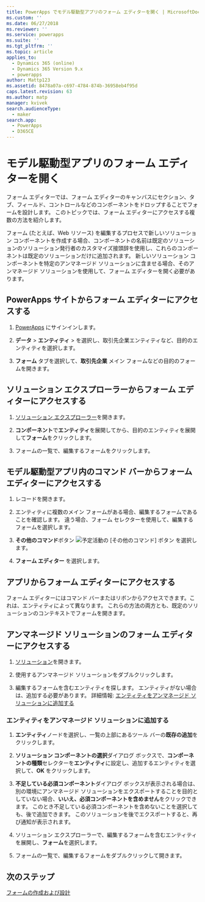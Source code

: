 ```yaml
---
title: PowerApps でモデル駆動型アプリのフォーム エディターを開く | MicrosoftDocs
ms.custom: ''
ms.date: 06/27/2018
ms.reviewer: ''
ms.service: powerapps
ms.suite: ''
ms.tgt_pltfrm: ''
ms.topic: article
applies_to:
  - Dynamics 365 (online)
  - Dynamics 365 Version 9.x
  - powerapps
author: Mattp123
ms.assetid: 8478a07a-c697-4784-874b-36958eb4f95d
caps.latest.revision: 63
ms.author: matp
manager: kvivek
search.audienceType:
  - maker
search.app:
  - PowerApps
  - D365CE
---
```


# <a name="open-the-model-driven-app-form-editor"></a>モデル駆動型アプリのフォーム エディターを開く 
フォーム エディターでは、フォーム エディターのキャンバスにセクション、タブ、フィールド、コントロールなどのコンポーネントをドロップすることでフォームを設計します。 このトピックでは、フォーム エディターにアクセスする複数の方法を紹介します。
 
フォーム (たとえば、Web リソース) を編集するプロセスで新しいソリューション コンポーネントを作成する場合、コンポーネントの名前は既定のソリューションのソリューション発行者のカスタマイズ接頭辞を使用し、これらのコンポーネントは既定のソリューションだけに追加されます。 新しいソリューション コンポーネントを特定のアンマネージド ソリューションに含ませる場合、そのアンマネージド ソリューションを使用して、フォーム エディターを開く必要があります。  

## <a name="access-the-form-editor-from-the-powerapps-site"></a>PowerApps サイトからフォーム エディターにアクセスする

1. [PowerApps](https://web.powerapps.com/) にサインインします。 

2. **データ** > **エンティティ** > を選択し、取引先企業エンティティなど、目的のエンティティを選択します。 

3. **フォーム** タブを選択して、**取引先企業** メイン フォームなどの目的のフォームを開きます。

## <a name="access-the-form-editor-from-solution-explorer"></a>ソリューション エクスプローラーからフォーム エディターにアクセスする
  
1.  [ソリューション エクスプローラー](advanced-navigation.md#solution-explorer)を開きます。
  
2.  **コンポーネント**で**エンティティ**を展開してから、目的のエンティティを展開して**フォーム**をクリックします。  
  
3.  フォームの一覧で、編集するフォームをクリックします。  
  

## <a name="access-the-form-editor-through-the-command-bar-within-a-model-driven-app"></a>モデル駆動型アプリ内のコマンド バーからフォーム エディターにアクセスする 
  
1.  レコードを開きます。  
  
2.  エンティティに複数のメイン フォームがある場合、編集するフォームであることを確認します。 違う場合、フォーム セレクターを使用して、編集するフォームを選択します。  
  
3.  **その他のコマンド**ボタン ![予定活動の [その他のコマンド] ボタン](media/more-commands.gif "予定活動の [その他のコマンド] ボタン") を選択します。  
  
4.  **フォーム エディター** を選択します。  

## <a name="access-the-form-editor-from-within-app"></a>アプリからフォーム エディターにアクセスする
  
 フォーム エディターにはコマンド バーまたはリボンからアクセスできます。これは、エンティティによって異なります。 これらの方法の両方とも、既定のソリューションのコンテキストでフォームを開きます。 

## <a name="access-the-form-editor-for-an-unmanaged-solution"></a>アンマネージド ソリューションのフォーム エディターにアクセスする  
  
1.  [ソリューション](advanced-navigation.md#solutions)を開きます。  
  
2.  使用するアンマネージド ソリューションをダブルクリックします。  
  
3.  編集するフォームを含むエンティティを探します。 エンティティがない場合は、追加する必要があります。 詳細情報: [エンティティをアンマネージド ソリューションに追加する](#add-an-entity-to-an-unmanaged-solution) 
  
### <a name="add-an-entity-to-an-unmanaged-solution"></a>エンティティをアンマネージド ソリューションに追加する  
  
1.  **エンティティ**ノードを選択し、一覧の上部にあるツール バーの**既存の追加**をクリックします。  
  
2.  **ソリューション コンポーネントの選択**ダイアログ ボックスで、**コンポーネントの種類**セレクターを**エンティティ**に設定し、追加するエンティティを選択して、**OK** をクリックします。  
  
3.  **不足している必須コンポーネント**ダイアログ ボックスが表示される場合は、別の環境にアンマネージド ソリューションをエクスポートすることを目的としていない場合、**いいえ、必須コンポーネントを含めません**をクリックできます。 このとき不足している必須コンポーネントを含めないことを選択しても、後で追加できます。 このソリューションを後でエクスポートすると、再び通知が表示されます。  
  
5.  ソリューション エクスプローラーで、編集するフォームを含むエンティティを展開し、**フォーム**を選択します。  
  
6.  フォームの一覧で、編集するフォームをダブルクリックして開きます。  

## <a name="next-steps"></a>次のステップ

[フォームの作成および設計](create-design-forms.md)
